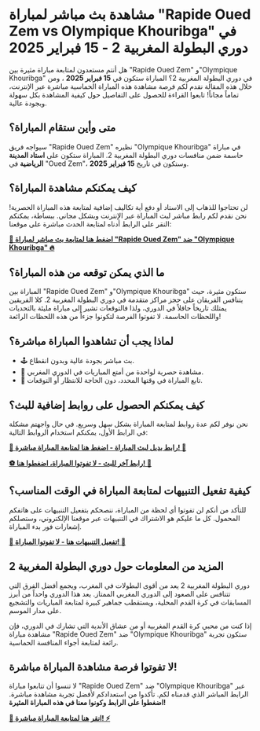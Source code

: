 # مشاهدة بث مباشر لمباراة "Rapide Oued Zem vs Olympique Khouribga" في دوري البطولة المغربية 2 - 15 فبراير 2025

هل أنتم مستعدون لمتابعة مباراة مثيرة بين "Rapide Oued Zem" و"Olympique Khouribga" في دوري البطولة المغربية 2؟ المباراة ستكون في **15 فبراير 2025** ، ومن خلال هذه المقالة نقدم لكم فرصة مشاهدة هذه المباراة الحماسية مباشرة عبر الإنترنت، تماماً مجاناً! تابعوا القراءة للحصول على التفاصيل حول كيفية المشاهدة بكل سهولة وبجودة عالية.

## متى وأين ستقام المباراة؟

سيواجه فريق "Rapide Oued Zem" نظيره "Olympique Khouribga" في مباراة حاسمة ضمن منافسات دوري البطولة المغربية 2. المباراة ستكون على **استاد المدينة الرياضية** في "Oued Zem"، وستكون في تاريخ **15 فبراير 2025**.

## كيف يمكنكم مشاهدة المباراة؟

لن تحتاجوا للذهاب إلى الاستاد أو دفع أية تكاليف إضافية لمتابعة هذه المباراة الحصرية! نحن نقدم لكم رابط مباشر لبث المباراة عبر الإنترنت وبشكل مجاني. ببساطة، يمكنكم النقر على الرابط أدناه لمتابعة الحدث مباشرة على موقعنا:

[**📲 اضغط هنا لمتابعة بث مباشر لمباراة "Rapide Oued Zem" ضد "Olympique Khouribga" 🔥**](https://tinyurl.com/livestreamfreeo?st=Rapide+Oued+Zem+vs+Olympique+Khouribga&si=ghc)

## ما الذي يمكن توقعه من هذه المباراة؟

المباراة بين "Rapide Oued Zem" و"Olympique Khouribga" ستكون مثيرة، حيث يتنافس الفريقان على حجز مراكز متقدمة في دوري البطولة المغربية 2. كلا الفريقين يمتلك تاريخاً حافلاً في الدوري، ولذا فالتوقعات تشير إلى مباراة مليئة بالتحديات واللحظات الحاسمة. لا تفوتوا الفرصة لتكونوا جزءاً من هذه اللحظات الرائعة!

## لماذا يجب أن تشاهدوا المباراة مباشرة؟

- 🕹️ بث مباشر بجودة عالية وبدون انقطاع.
- 🎉 مشاهدة حصرية لواحدة من أمتع المباريات في الدوري المغربي.
- 📅 تابع المباراة في وقتها المحدد، دون الحاجة للانتظار أو التوقعات.

## كيف يمكنكم الحصول على روابط إضافية للبث؟

نحن نوفر لكم عدة روابط لمتابعة المباراة بشكل سهل وسريع. في حال واجهتم مشكلة في الرابط الأول، يمكنكم استخدام الروابط التالية:

[**📡 رابط بديل لبث المباراة - اضغط هنا لمتابعة المباراة مباشرة! 🎥**](https://tinyurl.com/livestreamfreeo?st=Rapide+Oued+Zem+vs+Olympique+Khouribga&si=ghc)

[**⚽️ رابط آخر للبث - لا تفوتوا المباراة، اضغطوا هنا! 🔴**](https://tinyurl.com/livestreamfreeo?st=Rapide+Oued+Zem+vs+Olympique+Khouribga&si=ghc)

## كيفية تفعيل التنبيهات لمتابعة المباراة في الوقت المناسب؟

للتأكد من أنكم لن تفوتوا أي لحظة من المباراة، ننصحكم بتفعيل التنبيهات على هاتفكم المحمول. كل ما عليكم هو الاشتراك في التنبيهات عبر موقعنا الإلكتروني، وستصلكم إشعارات فور بدء المباراة.

[**📲 تفعيل التنبيهات هنا - لا تفوتوا المباراة! 🚨**](https://tinyurl.com/livestreamfreeo?st=Rapide+Oued+Zem+vs+Olympique+Khouribga&si=ghc)

## المزيد من المعلومات حول دوري البطولة المغربية 2

دوري البطولة المغربية 2 يعد من أقوى البطولات في المغرب، ويجمع أفضل الفرق التي تتنافس على الصعود إلى الدوري المغربي الممتاز. يعد هذا الدوري واحداً من أبرز المسابقات في كرة القدم المحلية، ويستقطب جماهير كبيرة لمتابعة المباريات والتشجيع على مدار الموسم.

إذا كنت من محبي كرة القدم المغربية أو من عشاق الأندية التي تشارك في الدوري، فإن مشاهدة مباراة "Rapide Oued Zem" ضد "Olympique Khouribga" ستكون تجربة رائعة لمتابعة أجواء المنافسة الحماسية.

## لا تفوتوا فرصة مشاهدة المباراة مباشرة!

لا تنسوا أن تتابعوا مباراة "Rapide Oued Zem" ضد "Olympique Khouribga" عبر الرابط المباشر الذي قدمناه لكم. تأكدوا من استعدادكم لأفضل تجربة مشاهدة مباشرة. **اضغطوا على الرابط وكونوا معنا في هذه المباراة المثيرة!**

[**📲 انقر هنا لمتابعة المباراة مباشرة! ⚡**](https://tinyurl.com/livestreamfreeo?st=Rapide+Oued+Zem+vs+Olympique+Khouribga&si=ghc)
